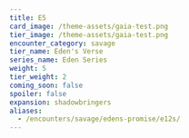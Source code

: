 ```yaml
---
title: E5
card_image: /theme-assets/gaia-test.png
tier_image: /theme-assets/gaia-test.png
encounter_category: savage
tier_name: Eden's Verse
series_name: Eden Series
weight: 5
tier_weight: 2
coming_soon: false
spoiler: false
expansion: shadowbringers
aliases:
  - /encounters/savage/edens-promise/e12s/
---
```

